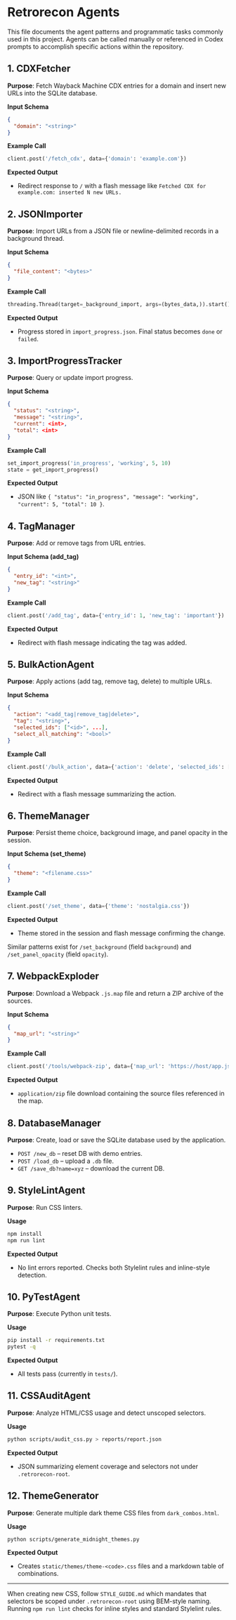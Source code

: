 # Retrorecon Agents

This file documents the agent patterns and programmatic tasks commonly used in this project.  Agents can be called manually or referenced in Codex prompts to accomplish specific actions within the repository.

## 1. CDXFetcher
**Purpose**: Fetch Wayback Machine CDX entries for a domain and insert new URLs into the SQLite database.

**Input Schema**
```json
{
  "domain": "<string>"
}
```
**Example Call**
```python
client.post('/fetch_cdx', data={'domain': 'example.com'})
```
**Expected Output**
- Redirect response to `/` with a flash message like `Fetched CDX for example.com: inserted N new URLs.`

## 2. JSONImporter
**Purpose**: Import URLs from a JSON file or newline-delimited records in a background thread.

**Input Schema**
```json
{
  "file_content": "<bytes>"
}
```
**Example Call**
```python
threading.Thread(target=_background_import, args=(bytes_data,)).start()
```
**Expected Output**
- Progress stored in `import_progress.json`. Final status becomes `done` or `failed`.

## 3. ImportProgressTracker
**Purpose**: Query or update import progress.

**Input Schema**
```json
{
  "status": "<string>",
  "message": "<string>",
  "current": <int>,
  "total": <int>
}
```
**Example Call**
```python
set_import_progress('in_progress', 'working', 5, 10)
state = get_import_progress()
```
**Expected Output**
- JSON like `{ "status": "in_progress", "message": "working", "current": 5, "total": 10 }`.

## 4. TagManager
**Purpose**: Add or remove tags from URL entries.

**Input Schema (add_tag)**
```json
{
  "entry_id": "<int>",
  "new_tag": "<string>"
}
```
**Example Call**
```python
client.post('/add_tag', data={'entry_id': 1, 'new_tag': 'important'})
```
**Expected Output**
- Redirect with flash message indicating the tag was added.

## 5. BulkActionAgent
**Purpose**: Apply actions (add tag, remove tag, delete) to multiple URLs.

**Input Schema**
```json
{
  "action": "<add_tag|remove_tag|delete>",
  "tag": "<string>",
  "selected_ids": ["<id>", ...],
  "select_all_matching": "<bool>"
}
```
**Example Call**
```python
client.post('/bulk_action', data={'action': 'delete', 'selected_ids': ['3','4']})
```
**Expected Output**
- Redirect with a flash message summarizing the action.

## 6. ThemeManager
**Purpose**: Persist theme choice, background image, and panel opacity in the session.

**Input Schema (set_theme)**
```json
{
  "theme": "<filename.css>"
}
```
**Example Call**
```python
client.post('/set_theme', data={'theme': 'nostalgia.css'})
```
**Expected Output**
- Theme stored in the session and flash message confirming the change.

Similar patterns exist for `/set_background` (field `background`) and `/set_panel_opacity` (field `opacity`).

## 7. WebpackExploder
**Purpose**: Download a Webpack `.js.map` file and return a ZIP archive of the sources.

**Input Schema**
```json
{
  "map_url": "<string>"
}
```
**Example Call**
```python
client.post('/tools/webpack-zip', data={'map_url': 'https://host/app.js.map'})
```
**Expected Output**
- `application/zip` file download containing the source files referenced in the map.

## 8. DatabaseManager
**Purpose**: Create, load or save the SQLite database used by the application.

- `POST /new_db` – reset DB with demo entries.
- `POST /load_db` – upload a `.db` file.
- `GET /save_db?name=xyz` – download the current DB.

## 9. StyleLintAgent
**Purpose**: Run CSS linters.

**Usage**
```bash
npm install
npm run lint
```
**Expected Output**
- No lint errors reported. Checks both Stylelint rules and inline-style detection.

## 10. PyTestAgent
**Purpose**: Execute Python unit tests.

**Usage**
```bash
pip install -r requirements.txt
pytest -q
```
**Expected Output**
- All tests pass (currently in `tests/`).

## 11. CSSAuditAgent
**Purpose**: Analyze HTML/CSS usage and detect unscoped selectors.

**Usage**
```bash
python scripts/audit_css.py > reports/report.json
```
**Expected Output**
- JSON summarizing element coverage and selectors not under `.retrorecon-root`.

## 12. ThemeGenerator
**Purpose**: Generate multiple dark theme CSS files from `dark_combos.html`.

**Usage**
```bash
python scripts/generate_midnight_themes.py
```
**Expected Output**
- Creates `static/themes/theme-<code>.css` files and a markdown table of combinations.

---

When creating new CSS, follow `STYLE_GUIDE.md` which mandates that selectors be scoped under `.retrorecon-root` using BEM-style naming. Running `npm run lint` checks for inline styles and standard Stylelint rules.


